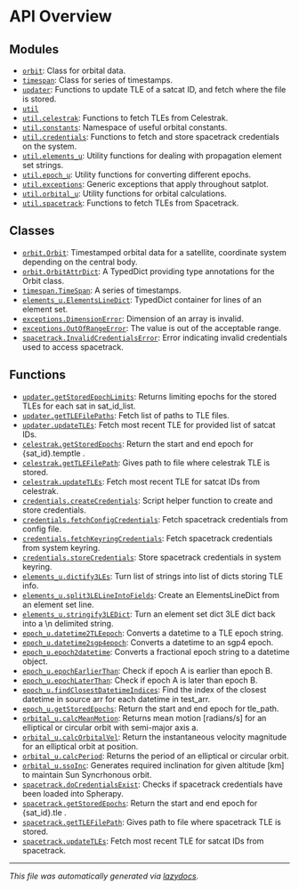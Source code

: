 <!-- markdownlint-disable -->

# API Overview

## Modules

- [`orbit`](./orbit.md#module-orbit): Class for orbital data.
- [`timespan`](./timespan.md#module-timespan): Class for series of timestamps.
- [`updater`](./updater.md#module-updater): Functions to update TLE of a satcat ID, and fetch where the file is stored.
- [`util`](./util.md#module-util)
- [`util.celestrak`](./util.celestrak.md#module-utilcelestrak): Functions to fetch TLEs from Celestrak.
- [`util.constants`](./util.constants.md#module-utilconstants): Namespace of useful orbital constants.
- [`util.credentials`](./util.credentials.md#module-utilcredentials): Functions to fetch and store spacetrack credentials on the system.
- [`util.elements_u`](./util.elements_u.md#module-utilelements_u): Utility functions for dealing with propagation element set strings.
- [`util.epoch_u`](./util.epoch_u.md#module-utilepoch_u): Utility functions for converting different epochs.
- [`util.exceptions`](./util.exceptions.md#module-utilexceptions): Generic exceptions that apply throughout satplot.
- [`util.orbital_u`](./util.orbital_u.md#module-utilorbital_u): Utility functions for orbital calculations.
- [`util.spacetrack`](./util.spacetrack.md#module-utilspacetrack): Functions to fetch TLEs from Spacetrack.

## Classes

- [`orbit.Orbit`](./orbit.md#class-orbit): Timestamped orbital data for a satellite, coordinate system depending on the central body.
- [`orbit.OrbitAttrDict`](./orbit.md#class-orbitattrdict): A TypedDict providing type annotations for the Orbit class.
- [`timespan.TimeSpan`](./timespan.md#class-timespan): A series of timestamps.
- [`elements_u.ElementsLineDict`](./util.elements_u.md#class-elementslinedict): TypedDict container for lines of an element set.
- [`exceptions.DimensionError`](./util.exceptions.md#class-dimensionerror): Dimension of an array is invalid.
- [`exceptions.OutOfRangeError`](./util.exceptions.md#class-outofrangeerror): The value is out of the acceptable range.
- [`spacetrack.InvalidCredentialsError`](./util.spacetrack.md#class-invalidcredentialserror): Error indicating invalid credentials used to access spacetrack.

## Functions

- [`updater.getStoredEpochLimits`](./updater.md#function-getstoredepochlimits): Returns limiting epochs for the stored TLEs for each sat in sat_id_list.
- [`updater.getTLEFilePaths`](./updater.md#function-gettlefilepaths): Fetch list of paths to TLE files.
- [`updater.updateTLEs`](./updater.md#function-updatetles): Fetch most recent TLE for provided list of satcat IDs.
- [`celestrak.getStoredEpochs`](./util.celestrak.md#function-getstoredepochs): Return the start and end epoch for {sat_id}.temptle .
- [`celestrak.getTLEFilePath`](./util.celestrak.md#function-gettlefilepath): Gives path to file where celestrak TLE is stored.
- [`celestrak.updateTLEs`](./util.celestrak.md#function-updatetles): Fetch most recent TLE for satcat IDs from celestrak.
- [`credentials.createCredentials`](./util.credentials.md#function-createcredentials): Script helper function to create and store credentials.
- [`credentials.fetchConfigCredentials`](./util.credentials.md#function-fetchconfigcredentials): Fetch spacetrack credentials from config file.
- [`credentials.fetchKeyringCredentials`](./util.credentials.md#function-fetchkeyringcredentials): Fetch spacetrack credentials from system keyring.
- [`credentials.storeCredentials`](./util.credentials.md#function-storecredentials): Store spacetrack credentials in system keyring.
- [`elements_u.dictify3LEs`](./util.elements_u.md#function-dictify3les): Turn list of strings into list of dicts storing TLE info.
- [`elements_u.split3LELineIntoFields`](./util.elements_u.md#function-split3lelineintofields): Create an ElementsLineDict from an element set line.
- [`elements_u.stringify3LEDict`](./util.elements_u.md#function-stringify3ledict): Turn an element set dict 3LE dict back into a \n delimited string.
- [`epoch_u.datetime2TLEepoch`](./util.epoch_u.md#function-datetime2tleepoch): Converts a datetime to a TLE epoch string.
- [`epoch_u.datetime2sgp4epoch`](./util.epoch_u.md#function-datetime2sgp4epoch): Converts a datetime to an sgp4 epoch.
- [`epoch_u.epoch2datetime`](./util.epoch_u.md#function-epoch2datetime): Converts a fractional epoch string to a datetime object.
- [`epoch_u.epochEarlierThan`](./util.epoch_u.md#function-epochearlierthan): Check if epoch A is earlier than epoch B.
- [`epoch_u.epochLaterThan`](./util.epoch_u.md#function-epochlaterthan): Check if epoch A is later than epoch B.
- [`epoch_u.findClosestDatetimeIndices`](./util.epoch_u.md#function-findclosestdatetimeindices): Find the index of the closest datetime in source arr for each datetime in test_arr.
- [`epoch_u.getStoredEpochs`](./util.epoch_u.md#function-getstoredepochs): Return the start and end epoch for tle_path.
- [`orbital_u.calcMeanMotion`](./util.orbital_u.md#function-calcmeanmotion): Returns mean motion [radians/s] for an elliptical or circular orbit with semi-major axis a.
- [`orbital_u.calcOrbitalVel`](./util.orbital_u.md#function-calcorbitalvel): Return the instantaneous velocity magnitude for an elliptical orbit at position.
- [`orbital_u.calcPeriod`](./util.orbital_u.md#function-calcperiod): Returns the period of an elliptical or circular orbit.
- [`orbital_u.ssoInc`](./util.orbital_u.md#function-ssoinc): Generates required inclination for given altitude [km] to maintain Sun Syncrhonous orbit.
- [`spacetrack.doCredentialsExist`](./util.spacetrack.md#function-docredentialsexist): Checks if spacetrack credentials have been loaded into Spherapy.
- [`spacetrack.getStoredEpochs`](./util.spacetrack.md#function-getstoredepochs): Return the start and end epoch for {sat_id}.tle .
- [`spacetrack.getTLEFilePath`](./util.spacetrack.md#function-gettlefilepath): Gives path to file where spacetrack TLE is stored.
- [`spacetrack.updateTLEs`](./util.spacetrack.md#function-updatetles): Fetch most recent TLE for satcat IDs from spacetrack.


---

_This file was automatically generated via [lazydocs](https://github.com/ml-tooling/lazydocs)._
